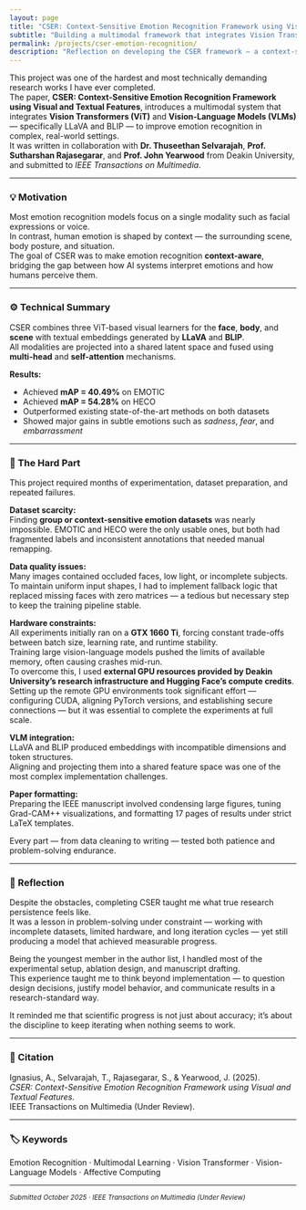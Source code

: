 ```yaml
---
layout: page
title: "CSER: Context-Sensitive Emotion Recognition Framework using Visual and Textual Features"
subtitle: "Building a multimodal framework that integrates Vision Transformers and Vision-Language Models for human emotion understanding."
permalink: /projects/cser-emotion-recognition/
description: "Reflection on developing the CSER framework — a context-sensitive emotion recognition model combining Vision Transformers and Vision-Language Models, and the challenges faced during research and dataset curation."
---
```


This project was one of the hardest and most technically demanding research works I have ever completed.  
The paper, <strong>CSER: Context-Sensitive Emotion Recognition Framework using Visual and Textual Features</strong>, introduces a multimodal system that integrates <strong>Vision Transformers (ViT)</strong> and <strong>Vision-Language Models (VLMs)</strong> — specifically LLaVA and BLIP — to improve emotion recognition in complex, real-world settings.  
It was written in collaboration with <strong>Dr. Thuseethan Selvarajah</strong>, <strong>Prof. Sutharshan Rajasegarar</strong>, and <strong>Prof. John Yearwood</strong> from Deakin University, and submitted to <em>IEEE Transactions on Multimedia</em>.

---

### 💡 Motivation

Most emotion recognition models focus on a single modality such as facial expressions or voice.  
In contrast, human emotion is shaped by context — the surrounding scene, body posture, and situation.  
The goal of CSER was to make emotion recognition <strong>context-aware</strong>, bridging the gap between how AI systems interpret emotions and how humans perceive them.

---

### ⚙️ Technical Summary

CSER combines three ViT-based visual learners for the <strong>face</strong>, <strong>body</strong>, and <strong>scene</strong> with textual embeddings generated by <strong>LLaVA</strong> and <strong>BLIP</strong>.  
All modalities are projected into a shared latent space and fused using <strong>multi-head</strong> and <strong>self-attention</strong> mechanisms.  

**Results:**  
- Achieved <strong>mAP = 40.49%</strong> on EMOTIC  
- Achieved <strong>mAP = 54.28%</strong> on HECO  
- Outperformed existing state-of-the-art methods on both datasets  
- Showed major gains in subtle emotions such as <em>sadness</em>, <em>fear</em>, and <em>embarrassment</em>

---

### 🧠 The Hard Part

This project required months of experimentation, dataset preparation, and repeated failures.  

**Dataset scarcity:**  
Finding <strong>group or context-sensitive emotion datasets</strong> was nearly impossible. EMOTIC and HECO were the only usable ones, but both had fragmented labels and inconsistent annotations that needed manual remapping.

**Data quality issues:**  
Many images contained occluded faces, low light, or incomplete subjects.  
To maintain uniform input shapes, I had to implement fallback logic that replaced missing faces with zero matrices — a tedious but necessary step to keep the training pipeline stable.

**Hardware constraints:**  
All experiments initially ran on a <strong>GTX 1660 Ti</strong>, forcing constant trade-offs between batch size, learning rate, and runtime stability.  
Training large vision-language models pushed the limits of available memory, often causing crashes mid-run.  
To overcome this, I used <strong>external GPU resources provided by Deakin University’s research infrastructure and Hugging Face’s compute credits</strong>.  
Setting up the remote GPU environments took significant effort — configuring CUDA, aligning PyTorch versions, and establishing secure connections — but it was essential to complete the experiments at full scale.

**VLM integration:**  
LLaVA and BLIP produced embeddings with incompatible dimensions and token structures.  
Aligning and projecting them into a shared feature space was one of the most complex implementation challenges.

**Paper formatting:**  
Preparing the IEEE manuscript involved condensing large figures, tuning Grad-CAM++ visualizations, and formatting 17 pages of results under strict LaTeX templates.  

Every part — from data cleaning to writing — tested both patience and problem-solving endurance.

---

### 💭 Reflection

Despite the obstacles, completing CSER taught me what true research persistence feels like.  
It was a lesson in problem-solving under constraint — working with incomplete datasets, limited hardware, and long iteration cycles — yet still producing a model that achieved measurable progress.  

Being the youngest member in the author list, I handled most of the experimental setup, ablation design, and manuscript drafting.  
This experience taught me to think beyond implementation — to question design decisions, justify model behavior, and communicate results in a research-standard way.

It reminded me that scientific progress is not just about accuracy; it’s about the discipline to keep iterating when nothing seems to work.

---

### 📑 Citation

Ignasius, A., Selvarajah, T., Rajasegarar, S., & Yearwood, J. (2025).  
<em>CSER: Context-Sensitive Emotion Recognition Framework using Visual and Textual Features.</em>  
IEEE Transactions on Multimedia (Under Review).

---

### 🏷 Keywords

Emotion Recognition · Multimodal Learning · Vision Transformer · Vision-Language Models · Affective Computing  

---

<p><small><em>Submitted October 2025 · IEEE Transactions on Multimedia (Under Review)</em></small></p>
